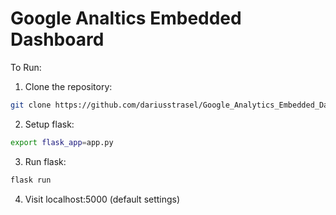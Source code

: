 # Google Analtics Embedded Dashboard

To Run:
1. Clone the repository:
```bash
git clone https://github.com/dariusstrasel/Google_Analytics_Embedded_Dashboard.git
```
2. Setup flask:
```bash
export flask_app=app.py
```
3. Run flask:
```bash
flask run
```

4. Visit localhost:5000 (default settings)